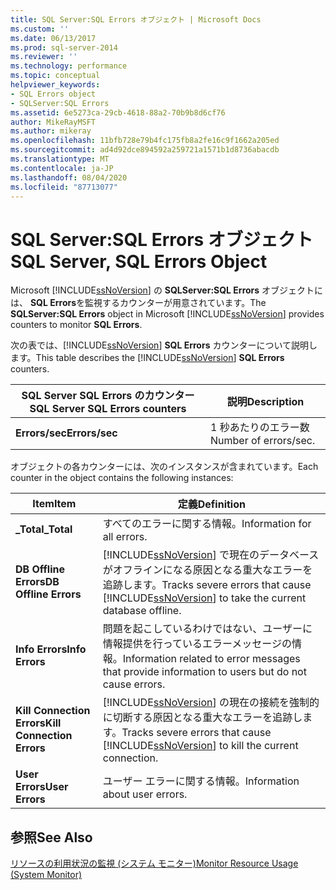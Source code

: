 ```yaml
---
title: SQL Server:SQL Errors オブジェクト | Microsoft Docs
ms.custom: ''
ms.date: 06/13/2017
ms.prod: sql-server-2014
ms.reviewer: ''
ms.technology: performance
ms.topic: conceptual
helpviewer_keywords:
- SQL Errors object
- SQLServer:SQL Errors
ms.assetid: 6e5273ca-29cb-4618-88a2-70b9b8d6cf76
author: MikeRayMSFT
ms.author: mikeray
ms.openlocfilehash: 11bfb728e79b4fc175fb8a2fe16c9f1662a205ed
ms.sourcegitcommit: ad4d92dce894592a259721a1571b1d8736abacdb
ms.translationtype: MT
ms.contentlocale: ja-JP
ms.lasthandoff: 08/04/2020
ms.locfileid: "87713077"
---
```

# <a name="sql-server-sql-errors-object"></a><span data-ttu-id="4631b-102">SQL Server:SQL Errors オブジェクト</span><span class="sxs-lookup"><span data-stu-id="4631b-102">SQL Server, SQL Errors Object</span></span>
  <span data-ttu-id="4631b-103">Microsoft [!INCLUDE[ssNoVersion](../../includes/ssnoversion-md.md)] の **SQLServer:SQL Errors** オブジェクトには、 **SQL Errors**を監視するカウンターが用意されています。</span><span class="sxs-lookup"><span data-stu-id="4631b-103">The **SQLServer:SQL Errors** object in Microsoft [!INCLUDE[ssNoVersion](../../includes/ssnoversion-md.md)] provides counters to monitor **SQL Errors**.</span></span>  
  
 <span data-ttu-id="4631b-104">次の表では、[!INCLUDE[ssNoVersion](../../includes/ssnoversion-md.md)] **SQL Errors** カウンターについて説明します。</span><span class="sxs-lookup"><span data-stu-id="4631b-104">This table describes the [!INCLUDE[ssNoVersion](../../includes/ssnoversion-md.md)] **SQL Errors** counters.</span></span>  
  
|<span data-ttu-id="4631b-105">SQL Server SQL Errors のカウンター</span><span class="sxs-lookup"><span data-stu-id="4631b-105">SQL Server SQL Errors counters</span></span>|<span data-ttu-id="4631b-106">説明</span><span class="sxs-lookup"><span data-stu-id="4631b-106">Description</span></span>|  
|------------------------------------|-----------------|  
|<span data-ttu-id="4631b-107">**Errors/sec**</span><span class="sxs-lookup"><span data-stu-id="4631b-107">**Errors/sec**</span></span>|<span data-ttu-id="4631b-108">1 秒あたりのエラー数</span><span class="sxs-lookup"><span data-stu-id="4631b-108">Number of errors/sec.</span></span>|  
  
 <span data-ttu-id="4631b-109">オブジェクトの各カウンターには、次のインスタンスが含まれています。</span><span class="sxs-lookup"><span data-stu-id="4631b-109">Each counter in the object contains the following instances:</span></span>  
  
|<span data-ttu-id="4631b-110">Item</span><span class="sxs-lookup"><span data-stu-id="4631b-110">Item</span></span>|<span data-ttu-id="4631b-111">定義</span><span class="sxs-lookup"><span data-stu-id="4631b-111">Definition</span></span>|  
|----------|----------------|  
|<span data-ttu-id="4631b-112">**_Total**</span><span class="sxs-lookup"><span data-stu-id="4631b-112">**_Total**</span></span>|<span data-ttu-id="4631b-113">すべてのエラーに関する情報。</span><span class="sxs-lookup"><span data-stu-id="4631b-113">Information for all errors.</span></span>|  
|<span data-ttu-id="4631b-114">**DB Offline Errors**</span><span class="sxs-lookup"><span data-stu-id="4631b-114">**DB Offline Errors**</span></span>|<span data-ttu-id="4631b-115">[!INCLUDE[ssNoVersion](../../includes/ssnoversion-md.md)] で現在のデータベースがオフラインになる原因となる重大なエラーを追跡します。</span><span class="sxs-lookup"><span data-stu-id="4631b-115">Tracks severe errors that cause [!INCLUDE[ssNoVersion](../../includes/ssnoversion-md.md)] to take the current database offline.</span></span>|  
|<span data-ttu-id="4631b-116">**Info Errors**</span><span class="sxs-lookup"><span data-stu-id="4631b-116">**Info Errors**</span></span>|<span data-ttu-id="4631b-117">問題を起こしているわけではない、ユーザーに情報提供を行っているエラーメッセージの情報。</span><span class="sxs-lookup"><span data-stu-id="4631b-117">Information related to error messages that provide information to users but do not cause errors.</span></span>|  
|<span data-ttu-id="4631b-118">**Kill Connection Errors**</span><span class="sxs-lookup"><span data-stu-id="4631b-118">**Kill Connection Errors**</span></span>|<span data-ttu-id="4631b-119">[!INCLUDE[ssNoVersion](../../includes/ssnoversion-md.md)] の現在の接続を強制的に切断する原因となる重大なエラーを追跡します。</span><span class="sxs-lookup"><span data-stu-id="4631b-119">Tracks severe errors that cause [!INCLUDE[ssNoVersion](../../includes/ssnoversion-md.md)] to kill the current connection.</span></span>|  
|<span data-ttu-id="4631b-120">**User Errors**</span><span class="sxs-lookup"><span data-stu-id="4631b-120">**User Errors**</span></span>|<span data-ttu-id="4631b-121">ユーザー エラーに関する情報。</span><span class="sxs-lookup"><span data-stu-id="4631b-121">Information about user errors.</span></span>|  
  
## <a name="see-also"></a><span data-ttu-id="4631b-122">参照</span><span class="sxs-lookup"><span data-stu-id="4631b-122">See Also</span></span>  
 [<span data-ttu-id="4631b-123">リソースの利用状況の監視 &#40;システム モニター&#41;</span><span class="sxs-lookup"><span data-stu-id="4631b-123">Monitor Resource Usage &#40;System Monitor&#41;</span></span>](monitor-resource-usage-system-monitor.md)  
  
  
